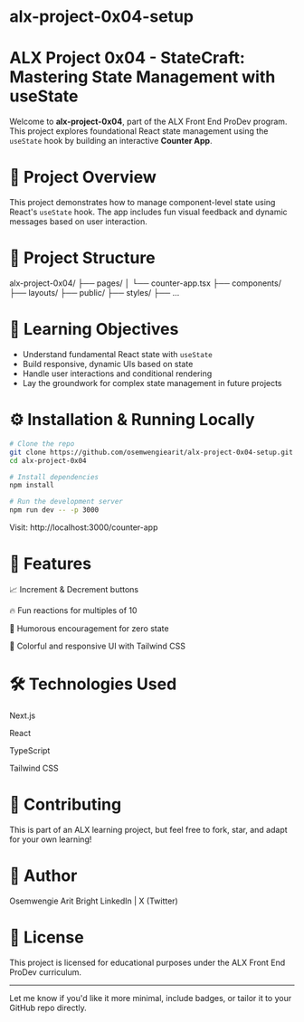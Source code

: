 # alx-project-0x04-setup
# ALX Project 0x04 - StateCraft: Mastering State Management with useState

Welcome to **alx-project-0x04**, part of the ALX Front End ProDev program. This project explores foundational React state management using the `useState` hook by building an interactive **Counter App**.

# 🚀 Project Overview

This project demonstrates how to manage component-level state using React's `useState` hook. The app includes fun visual feedback and dynamic messages based on user interaction.

# 📂 Project Structure

alx-project-0x04/
├── pages/
│ └── counter-app.tsx
├── components/
├── layouts/
├── public/
├── styles/
├── ...

# 🧠 Learning Objectives

- Understand fundamental React state with `useState`
- Build responsive, dynamic UIs based on state
- Handle user interactions and conditional rendering
- Lay the groundwork for complex state management in future projects

# ⚙️ Installation & Running Locally

```bash
# Clone the repo
git clone https://github.com/osemwengiearit/alx-project-0x04-setup.git
cd alx-project-0x04

# Install dependencies
npm install

# Run the development server
npm run dev -- -p 3000
```

Visit: http://localhost:3000/counter-app

# 🧩 Features

📈 Increment & Decrement buttons

🔥 Fun reactions for multiples of 10

🙈 Humorous encouragement for zero state

🎉 Colorful and responsive UI with Tailwind CSS

# 🛠 Technologies Used

Next.js

React

TypeScript

Tailwind CSS

# 🤝 Contributing

This is part of an ALX learning project, but feel free to fork, star, and adapt for your own learning!

# 🧠 Author

Osemwengie Arit Bright
LinkedIn | X (Twitter)

# 📜 License

This project is licensed for educational purposes under the ALX Front End ProDev curriculum.

---

Let me know if you'd like it more minimal, include badges, or tailor it to your GitHub repo directly.
